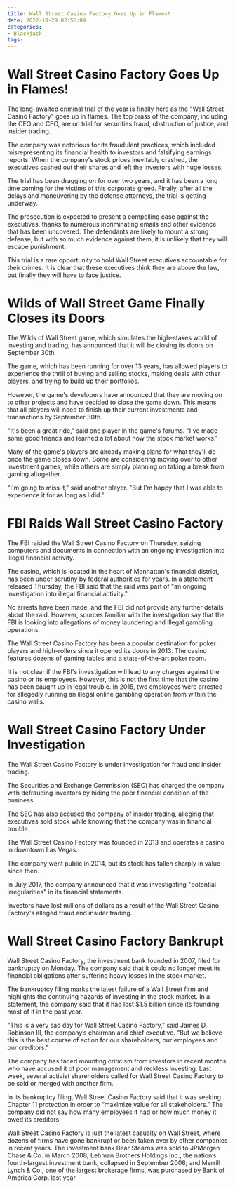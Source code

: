 ```yaml
---
title: Wall Street Casino Factory Goes Up in Flames!
date: 2022-10-29 02:56:09
categories:
- Blackjack
tags:
---
```



#  Wall Street Casino Factory Goes Up in Flames!

The long-awaited criminal trial of the year is finally here as the "Wall Street Casino Factory" goes up in flames. The top brass of the company, including the CEO and CFO, are on trial for securities fraud, obstruction of justice, and insider trading.

The company was notorious for its fraudulent practices, which included misrepresenting its financial health to investors and falsifying earnings reports. When the company's stock prices inevitably crashed, the executives cashed out their shares and left the investors with huge losses.

The trial has been dragging on for over two years, and it has been a long time coming for the victims of this corporate greed. Finally, after all the delays and maneuvering by the defense attorneys, the trial is getting underway.

The prosecution is expected to present a compelling case against the executives, thanks to numerous incriminating emails and other evidence that has been uncovered. The defendants are likely to mount a strong defense, but with so much evidence against them, it is unlikely that they will escape punishment.

This trial is a rare opportunity to hold Wall Street executives accountable for their crimes. It is clear that these executives think they are above the law, but finally they will have to face justice.

#  Wilds of Wall Street Game Finally Closes its Doors


The Wilds of Wall Street game, which simulates the high-stakes world of investing and trading, has announced that it will be closing its doors on September 30th.

The game, which has been running for over 13 years, has allowed players to experience the thrill of buying and selling stocks, making deals with other players, and trying to build up their portfolios.

However, the game's developers have announced that they are moving on to other projects and have decided to close the game down. This means that all players will need to finish up their current investments and transactions by September 30th.

"It's been a great ride," said one player in the game's forums. "I've made some good friends and learned a lot about how the stock market works."

Many of the game's players are already making plans for what they'll do once the game closes down. Some are considering moving over to other investment games, while others are simply planning on taking a break from gaming altogether.

"I'm going to miss it," said another player. "But I'm happy that I was able to experience it for as long as I did."

#  FBI Raids Wall Street Casino Factory

The FBI raided the Wall Street Casino Factory on Thursday, seizing computers and documents in connection with an ongoing investigation into illegal financial activity.

The casino, which is located in the heart of Manhattan's financial district, has been under scrutiny by federal authorities for years. In a statement released Thursday, the FBI said that the raid was part of "an ongoing investigation into illegal financial activity."

No arrests have been made, and the FBI did not provide any further details about the raid. However, sources familiar with the investigation say that the FBI is looking into allegations of money laundering and illegal gambling operations.

The Wall Street Casino Factory has been a popular destination for poker players and high-rollers since it opened its doors in 2013. The casino features dozens of gaming tables and a state-of-the-art poker room.

It is not clear if the FBI's investigation will lead to any charges against the casino or its employees. However, this is not the first time that the casino has been caught up in legal trouble. In 2015, two employees were arrested for allegedly running an illegal online gambling operation from within the casino walls.

#  Wall Street Casino Factory Under Investigation

The Wall Street Casino Factory is under investigation for fraud and insider trading.

The Securities and Exchange Commission (SEC) has charged the company with defrauding investors by hiding the poor financial condition of the business.

The SEC has also accused the company of insider trading, alleging that executives sold stock while knowing that the company was in financial trouble.

The Wall Street Casino Factory was founded in 2013 and operates a casino in downtown Las Vegas.

The company went public in 2014, but its stock has fallen sharply in value since then.

In July 2017, the company announced that it was investigating "potential irregularities" in its financial statements.

Investors have lost millions of dollars as a result of the Wall Street Casino Factory's alleged fraud and insider trading.

#  Wall Street Casino Factory Bankrupt

Wall Street Casino Factory, the investment bank founded in 2007, filed for bankruptcy on Monday. The company said that it could no longer meet its financial obligations after suffering heavy losses in the stock market.

The bankruptcy filing marks the latest failure of a Wall Street firm and highlights the continuing hazards of investing in the stock market. In a statement, the company said that it had lost $1.5 billion since its founding, most of it in the past year.

“This is a very sad day for Wall Street Casino Factory,” said James D. Robinson III, the company’s chairman and chief executive. “But we believe this is the best course of action for our shareholders, our employees and our creditors.”

The company has faced mounting criticism from investors in recent months who have accused it of poor management and reckless investing. Last week, several activist shareholders called for Wall Street Casino Factory to be sold or merged with another firm.

In its bankruptcy filing, Wall Street Casino Factory said that it was seeking Chapter 11 protection in order to “maximize value for all stakeholders.” The company did not say how many employees it had or how much money it owed its creditors.

Wall Street Casino Factory is just the latest casualty on Wall Street, where dozens of firms have gone bankrupt or been taken over by other companies in recent years. The investment bank Bear Stearns was sold to JPMorgan Chase & Co. in March 2008; Lehman Brothers Holdings Inc., the nation’s fourth-largest investment bank, collapsed in September 2008; and Merrill Lynch & Co., one of the largest brokerage firms, was purchased by Bank of America Corp. last year